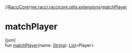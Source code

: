 //[RacciCore](../../index.md)/[me.racci.raccicore.utils.extensions](index.md)/[matchPlayer](match-player.md)

# matchPlayer

[jvm]\
fun [matchPlayer](match-player.md)(name: [String](https://kotlinlang.org/api/latest/jvm/stdlib/kotlin/-string/index.html)): [List](https://kotlinlang.org/api/latest/jvm/stdlib/kotlin.collections/-list/index.html)&lt;Player&gt;
